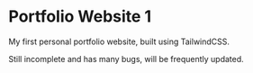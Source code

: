 # Portfolio Website 1 
My first personal portfolio website, built using TailwindCSS.

Still incomplete and has many bugs, will be frequently updated.

